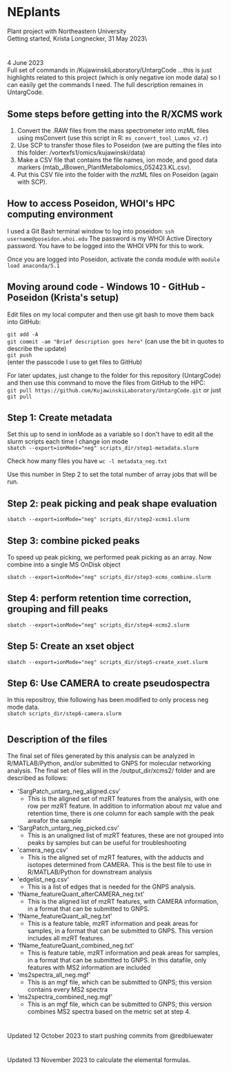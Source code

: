 # NEplants
Plant project with Northeastern University\
Getting started, Krista Longnecker, 31 May 2023\

# 
4 June 2023\
Full set of commands in /KujawinskiLaboratory/UntargCode ...this is just highlights related to this project (which is only negative ion mode data) so I can easily get the commands I need. The full description remaines in UntargCode.

## Some steps before getting into the R/XCMS work
1. Convert the .RAW files from the mass spectrometer into mzML files using msConvert (use this script in R: ``ms_convert_tool_Lumos_v2.r``)
2. Use SCP to transfer those files to Poseidon (we are putting the files into this folder: /vortexfs1/omics/kujawinski/data)
3. Make a CSV file that contains the file names, ion mode, and good data markers (mtab_JBowen_PlantMetabolomics_052423.KL.csv).
4. Put this CSV file into the folder with the mzML files on Poseidon (again with SCP). 

## How to access Poseidon, WHOI's HPC computing environment
I used a Git Bash terminal window to log into poseidon:
```ssh username@poseidon.whoi.edu```
The password is my WHOI Active Directory password. You have to be logged into the WHOI VPN for this to work. 

Once you are logged into Poseidon, activate the conda module with ```module load anaconda/5.1```

## Moving around code - Windows 10 - GitHub - Poseidon (Krista's setup)
Edit files on my local computer and then use git bash to move them back into GitHub:

```git add -A```\
```git commit -am "Brief description goes here"``` (can use the bit in quotes to describe the update)\
```git push```\
(enter the passcode I use to get files to GitHub)

For later updates, just change to the folder for this repository (UntargCode) and then use this command to move the files from GitHub to the HPC:\
```git pull https://github.com/KujawinskiLaboratory/UntargCode.git``` or just ```git pull```

## Step 1: Create metadata
Set this up to send in ionMode as a variable so I don't have to edit all the slurm scripts each time I change ion mode\
```sbatch --export=ionMode="neg" scripts_dir/step1-metadata.slurm```

Check how many files you have 
```wc -l metadata_neg.txt```

Use this number in Step 2 to set the total number of array jobs that will be run.

## Step 2: peak picking and peak shape evaluation
```sbatch --export=ionMode="neg" scripts_dir/step2-xcms1.slurm```

## Step 3: combine picked peaks
To speed up peak picking, we performed peak picking as an array. Now combine into a single MS OnDisk object

```sbatch --export=ionMode="neg" scripts_dir/step3-xcms_combine.slurm```

## Step 4: perform retention time correction, grouping and fill peaks
```sbatch --export=ionMode="neg" scripts_dir/step4-xcms2.slurm```

## Step 5: Create an xset object 
```sbatch --export=ionMode="neg" scripts_dir/step5-create_xset.slurm```

## Step 6: Use CAMERA to create pseudospectra
In this repositroy, thie following has been modified to only process neg mode data.\
```sbatch scripts_dir/step6-camera.slurm```

#
## Description of the files
The final set of files generated by this analysis can be analyzed in R/MATLAB/Python, and/or submitted to GNPS for molecular networking analysis. 
The final set of files will in the /output_dir/xcms2/ folder and are described as follows:

* 'SargPatch_untarg_neg_aligned.csv'
  * This is the aligned set of mzRT features from the analysis, with one row per mzRT feature. In addition to information about mz value and retention time, there is one column for each sample with the peak areafor the sample
* 'SargPatch_untarg_neg_picked.csv'
  * This is an unaligned list of mzRT features, these are not grouped into peaks by samples but can be useful for troubleshooting
* 'camera_neg.csv'
  * This is the aligned set of mzRT features, with the adducts and isotopes determined from CAMERA. This is the best file to use in R/MATLAB/Python for downstream analysis
* 'edgelist_neg.csv'
  * This is a list of edges that is needed for the GNPS analysis.
* 'fName_featureQuant_afterCAMERA_neg.txt'
  * This is the aligned list of mzRT features, with CAMERA information, in a format that can be submitted to GNPS.
* 'fName_featureQuant_all_neg.txt'
  * This is a feature table, mzRT information and peak areas for samples, in a format that can be submitted to GNPS. This version includes all mzRT features.
* 'fName_featureQuant_combined_neg.txt'
  * This is feature table, mzRT information and peak areas for samples, in a format that can be submitted to GNPS. In this datafile, only features with MS2 information are included
* 'ms2spectra_all_neg.mgf'
  * This is an mgf file, which can be submitted to GNPS; this version contains every MS2 spectra 
* 'ms2spectra_combined_neg.mgf'
  * This is an mgf file, which can be submitted to GNPS; this version combines MS2 spectra based on the metric set at step 4.
 
#
Updated 12 October 2023 to start pushing commits from @redbluewater

#
Updated 13 November 2023 to calculate the elemental formulas.
